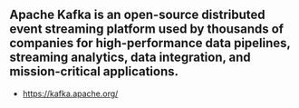 ##  Apache Kafka is an open-source distributed event streaming platform used by thousands of companies for high-performance data pipelines, streaming analytics, data integration, and mission-critical applications.
- https://kafka.apache.org/